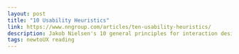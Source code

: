 ```yaml
---
layout: post
title: "10 Usability Heuristics"
link: https://www.nngroup.com/articles/ten-usability-heuristics/
description: Jakob Nielsen's 10 general principles for interaction design. They are called "heuristics" because they are broad rules of thumb and not specific usability guidelines.
tags: newtoUX reading
---
```

